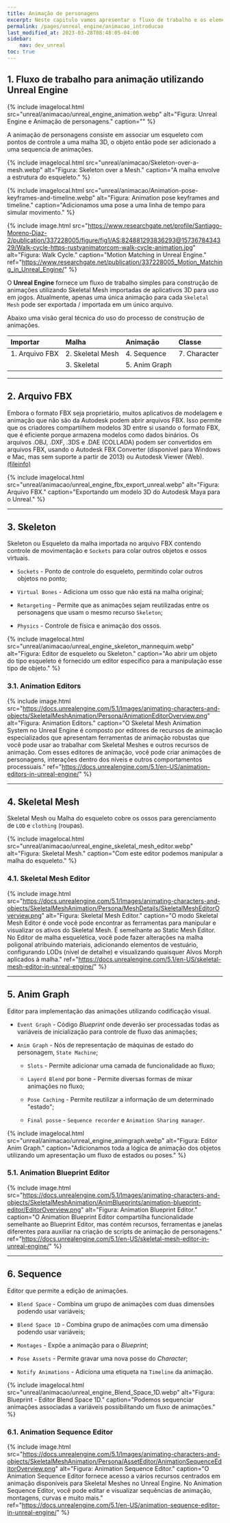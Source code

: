 ```yaml
---
title: Animação de personagens
excerpt: Neste capitulo vamos apresentar o fluxo de trabalho e os elementos necessários para a animação de personagens.
permalink: /pages/unreal_engine/animacao_introducao
last_modified_at: 2023-03-28T08:48:05-04:00
sidebar:
    nav: dev_unreal
toc: true 
---
```


## 1. Fluxo de trabalho para animação utilizando Unreal Engine

{% include imagelocal.html
    src="unreal/animacao/unreal_engine_animation.webp"
    alt="Figura: Unreal Engine e Animação de personagens."
    caption=""
%}

A animação de personagens consiste em associar um esqueleto com pontos de controle a uma malha 3D, o objeto então pode ser adicionado a uma sequencia de animações.

{% include imagelocal.html
    src="unreal/animacao/Skeleton-over-a-mesh.webp"
    alt="Figura: Skeleton over a Mesh."
    caption="A malha envolve a estrutura do esqueleto."
%}

{% include imagelocal.html
    src="unreal/animacao/Animation-pose-keyframes-and-timeline.webp"
    alt="Figura: Animation pose keyframes and timeline."
    caption="Adicionamos uma pose a uma linha de tempo para simular movimento."
%}

{% include image.html
    src="https://www.researchgate.net/profile/Santiago-Moreno-Diaz-2/publication/337228005/figure/fig1/AS:824881293836293@1573678434329/Walk-cycle-https-rustyanimatorcom-walk-cycle-animation.jpg"
    alt="Figura: Walk Cycle."
    caption="Motion Matching in Unreal Engine."
    ref="https://www.researchgate.net/publication/337228005_Motion_Matching_in_Unreal_Engine/"
%}

O **Unreal Engine** fornece um fluxo de trabalho simples para construção de animações utilizando Skeletal Mesh importadas de aplicativos 3D para uso em jogos. Atualmente, apenas uma única animação para cada `Skeletal Mesh` pode ser exportada / importada em um único arquivo.

Abaixo uma visão geral técnica do uso do processo de construção de animações.

| Importar       | Malha            | Animação      | Classe       |
| :------------- | :--------------- | :------------ | :----------- |
| 1. Arquivo FBX | 2. Skeletal Mesh | 4. Sequence   | 7. Character |
|                | 3. Skeletal      | 5. Anim Graph |              |

***

## 2. Arquivo FBX

Embora o formato FBX seja proprietário, muitos aplicativos de modelagem e animação que não são da Autodesk podem abrir arquivos FBX. Isso permite que os criadores compartilhem modelos 3D entre si usando o formato FBX, que é eficiente porque armazena modelos como dados binários. Os arquivos .OBJ, .DXF, .3DS e .DAE (COLLADA) podem ser convertidos em arquivos FBX, usando o Autodesk FBX Converter (disponível para Windows e Mac, mas sem suporte a partir de 2013) ou Autodesk Viewer (Web).[(fileinfo)](https://fileinfo.com/extension/fbx "Fileinfo")

{% include imagelocal.html
    src="unreal/animacao/unreal_engine_fbx_export_unreal.webp"
    alt="Figura: Arquivo FBX."
    caption="Exportando um modelo 3D do Autodesk Maya para o Unreal."
%}

***

## 3. Skeleton

Skeleton ou Esqueleto da malha importada no arquivo FBX contendo controle de movimentação e `Sockets` para colar outros objetos e ossos virtuais.

- `Sockets` - Ponto de controle do esqueleto, permitindo colar outros objetos no ponto;

- `Virtual Bones` - Adiciona um osso que não está na malha original;

- `Retargeting` - Permite que as animações sejam reutilizadas entre os personagens que usam o mesmo recurso `Skeleton`;

- `Physics` - Controle de física e animação dos ossos.

{% include imagelocal.html
    src="unreal/animacao/unreal_engine_skeleton_mannequim.webp"
    alt="Figura: Editor de esqueleto ou Skeleton."
    caption="Ao abrir um objeto do tipo esqueleto é fornecido um editor específico para a manipulação esse tipo de objeto."
%}

### 3.1. Animation Editors

{% include image.html
    src="https://docs.unrealengine.com/5.1/Images/animating-characters-and-objects/SkeletalMeshAnimation/Persona/AnimationEditorOverview.png"
    alt="Figura: Animation Editors."
    caption="O Skeletal Mesh Animation System no Unreal Engine é composto por editores de recursos de animação especializados que apresentam ferramentas de animação robustas que você pode usar ao trabalhar com Skeletal Meshes e outros recursos de animação. Com esses editores de animação, você pode criar animações de personagens, interações dentro dos níveis e outros comportamentos processuais."
    ref="https://docs.unrealengine.com/5.1/en-US/animation-editors-in-unreal-engine/"
%}

***

## 4. Skeletal Mesh

Skeletal Mesh ou Malha do esqueleto cobre os ossos para gerenciamento de `LOD` e `clothing` (roupas).

{% include imagelocal.html
    src="unreal/animacao/unreal_engine_skeletal_mesh_editor.webp"
    alt="Figura: Skeletal Mesh."
    caption="Com este editor podemos manipular a malha do esqueleto."
%}

### 4.1. Skeletal Mesh Editor

{% include image.html
    src="https://docs.unrealengine.com/5.1/Images/animating-characters-and-objects/SkeletalMeshAnimation/Persona/MeshDetails/SkeletalMeshEditorOverview.png"
    alt="Figura: Skeletal Mesh Editor."
    caption="O modo Skeletal Mesh Editor é onde você pode encontrar as ferramentas para manipular e visualizar os ativos do Skeletal Mesh. É semelhante ao Static Mesh Editor. No Editor de malha esquelética, você pode fazer alterações na malha poligonal atribuindo materiais, adicionando elementos de vestuário, configurando LODs (nível de detalhe) e visualizando quaisquer Alvos Morph aplicados à malha."
    ref="https://docs.unrealengine.com/5.1/en-US/skeletal-mesh-editor-in-unreal-engine/"
%}

***

## 5. Anim Graph

Editor para implementação das animações utilizando codificação visual.

- `Event Graph` - Código *Blueprint* onde deverão ser processadas todas as variáveis de inicialização para controle de fluxo das animações;  

- `Anim Graph` - Nós de representação de máquinas de estado do personagem, `State Machine`;

  - `Slots` - Permite adicionar uma camada de funcionalidade ao fluxo;

  - `Layerd Blend` por bone - Permite diversas formas de mixar animações no fluxo;

  - `Pose Caching` - Permite reutilizar a informação de um determinado "estado";

  - `Final posse` - `Sequence recorder` e `Animation Sharing manager`.

{% include imagelocal.html
    src="unreal/animacao/unreal_engine_animgraph.webp"
    alt="Figura: Editor Anim Graph."
    caption="Adicionamos toda a lógica de animação dos objetos utilizando um apresentação um fluxo de estados ou poses."
%}

### 5.1. Animation Blueprint Editor

{% include image.html
    src="https://docs.unrealengine.com/5.1/Images/animating-characters-and-objects/SkeletalMeshAnimation/AnimBlueprints/animation-blueprint-editor/EditorOverview.png"
    alt="Figura: Animation Blueprint Editor."
    caption="O Animation Blueprint Editor compartilha funcionalidade semelhante ao Blueprint Editor, mas contém recursos, ferramentas e janelas diferentes para auxiliar na criação de scripts de animação de personagens."
    ref="https://docs.unrealengine.com/5.1/en-US/skeletal-mesh-editor-in-unreal-engine/"
%}

***

## 6. Sequence

Editor que permite a edição de animações.

- `Blend Space` - Combina um grupo de animações com duas dimensões podendo usar variáveis;

- `Blend Space 1D` - Combina grupo de animações com uma dimensão podendo usar variáveis;

- `Montages` - Expõe a animação para o *Blueprint*;

- `Pose Assets` - Permite gravar uma nova posse do *Character*;

- `Notify Animations` - Adiciona uma etiqueta na `Timeline` da animação.

{% include imagelocal.html
    src="unreal/animacao/unreal_engine_Blend_Space_1D.webp"
    alt="Figura: Blueprint - Editor Blend Space 1D."
    caption="Podemos sequenciar animações associadas a variáveis possibilitando um fluxo de animações."
%}

### 6.1. Animation Sequence Editor

{% include image.html
    src="https://docs.unrealengine.com/5.1/Images/animating-characters-and-objects/SkeletalMeshAnimation/Persona/AssetEditor/AnimationSequenceEditorOverview.png"
    alt="Figura: Animation Sequence Editor."
    caption="O Animation Sequence Editor fornece acesso a vários recursos centrados em animação disponíveis para Skeletal Meshes no Unreal Engine. No Animation Sequence Editor, você pode editar e visualizar sequências de animação, montagens, curvas e muito mais."
    ref="https://docs.unrealengine.com/5.1/en-US/animation-sequence-editor-in-unreal-engine/"
%}
